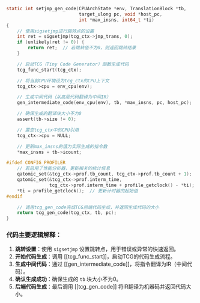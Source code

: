 
```c
static int setjmp_gen_code(CPUArchState *env, TranslationBlock *tb,
                           target_ulong pc, void *host_pc,
                           int *max_insns, int64_t *ti)
{
    // 使用sigsetjmp进行跳转点的设置
    int ret = sigsetjmp(tcg_ctx->jmp_trans, 0);
    if (unlikely(ret != 0)) {
        return ret;  // 若跳转值不为0，则返回跳转结果
    }

    // 启动TCG（Tiny Code Generator）函数生成代码
	tcg_func_start(tcg_ctx);

    // 将当前CPU环境设为tcg_ctx的CPU上下文
    tcg_ctx->cpu = env_cpu(env);

    // 生成中间代码（从高层代码翻译为中间IR）
    gen_intermediate_code(env_cpu(env), tb, *max_insns, pc, host_pc);

    // 确保生成的翻译块大小不为0
    assert(tb->size != 0);

    // 置空tcg_ctx中的CPU引用
    tcg_ctx->cpu = NULL;

    // 更新max_insns的值为实际生成的指令数
    *max_insns = tb->icount;

#ifdef CONFIG_PROFILER
    // 若启用了性能分析器，更新相关的统计信息
    qatomic_set(&tcg_ctx->prof.tb_count, tcg_ctx->prof.tb_count + 1);
    qatomic_set(&tcg_ctx->prof.interm_time,
                tcg_ctx->prof.interm_time + profile_getclock() - *ti);
    *ti = profile_getclock();  // 更新计时器的起始值
#endif

    // 调用tcg_gen_code完成TCG后端代码生成，并返回生成代码的大小
    return tcg_gen_code(tcg_ctx, tb, pc);
}
```

### 代码主要逻辑解释：
1. **跳转设置**：使用 `sigsetjmp` 设置跳转点，用于错误或异常的快速返回。
2. **开始代码生成**：调用 [[tcg_func_start]]，启动TCG的代码生成流程。
3. **生成中间代码**：通过 [[gen_intermediate_code]]，将指令翻译为IR（中间代码）。
4. **确认生成成功**：确保生成的 `tb` 块大小不为0。
5. **后端代码生成**：最后调用 [[tcg_gen_code]] 将IR翻译为机器码并返回代码大小。